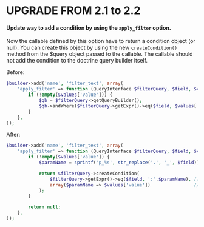 UPGRADE FROM 2.1 to 2.2
=======================

#### Update way to add a condition by using the `apply_filter` option.

Now the callable defined by this option have to return a condition object (or null).
You can create this object by using the new `createCondition()` method from the $query object passed to the callable.
The callable should not add the condition to the doctrine query builder itself.

Before:

```php
$builder->add('name', 'filter_text', array(
    'apply_filter' => function (QueryInterface $filterQuery, $field, $values) {
        if (!empty($values['value'])) {
            $qb = $filterQuery->getQueryBuilder();
            $qb->andWhere($filterQuery->getExpr()->eq($field, $values['value']));
        }
    },
));
```

After:

```php
$builder->add('name', 'filter_text', array(
    'apply_filter' => function (QueryInterface $filterQuery, $field, $values) {
        if (!empty($values['value']) {
            $paramName = sprintf('p_%s', str_replace('.', '_', $field));

            return $filterQuery->createCondition(
                $filterQuery->getExpr()->eq($field, ':'.$paramName), // expression
                array($paramName => $values['value'])                // parameters (not required)
            );
        }

        return null;
    },
));
```